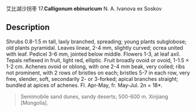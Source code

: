 艾比湖沙拐枣
17.**Calligonum ebinuricum** N. A. Ivanova ex Soskov

## Description
Shrubs 0.8-1.5 m tall, laxly branched, spreading; young plants subglobose; old plants pyramidal. Leaves linear, 2-4 mm, slightly curved; ocrea united with leaf. Pedicel 3-6 mm, jointed below middle. Flowers 1-3, at leaf axil. Tepals reflexed in fruit, light red, elliptic. Fruit broadly ovoid or ovoid, 1-1.5 × 1-2 cm. Achenes ovoid or oblong, with one 2-4 mm beak, very coiled; ribs not prominent, with 2 rows of bristles on each; bristles 5-7 in each row, very free, slender, soft, secondarily 2- or 3-forked; apical branches straight; bundled at apices of achenes. Fl. Apr-May, fr. May-Jul. 2n = 18*.


> Semimobile sand dunes, sandy deserts; 500-600 m. Xinjiang [Mongolia].

